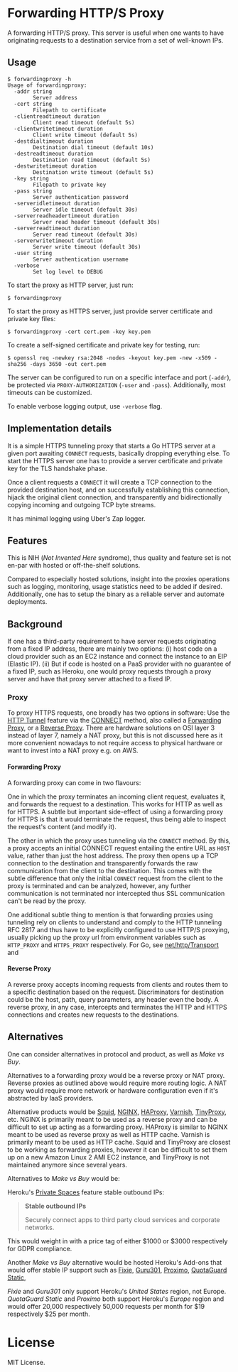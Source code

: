 # Forwarding HTTP/S Proxy

A forwarding HTTP/S proxy. This server is useful when one wants to have
originating requests to a destination service from a set of well-known IPs.


## Usage

```
$ forwardingproxy -h
Usage of forwardingproxy:
  -addr string
    	Server address
  -cert string
    	Filepath to certificate
  -clientreadtimeout duration
    	Client read timeout (default 5s)
  -clientwritetimeout duration
    	Client write timeout (default 5s)
  -destdialtimeout duration
    	Destination dial timeout (default 10s)
  -destreadtimeout duration
    	Destination read timeout (default 5s)
  -destwritetimeout duration
    	Destination write timeout (default 5s)
  -key string
    	Filepath to private key
  -pass string
    	Server authentication password
  -serveridletimeout duration
    	Server idle timeout (default 30s)
  -serverreadheadertimeout duration
    	Server read header timeout (default 30s)
  -serverreadtimeout duration
    	Server read timeout (default 30s)
  -serverwritetimeout duration
    	Server write timeout (default 30s)
  -user string
    	Server authentication username
  -verbose
    	Set log level to DEBUG
```

To start the proxy as HTTP server, just run:

```
$ forwardingproxy
```

To start the proxy as HTTPS server, just provide server certificate and private
key files:

```
$ forwardingproxy -cert cert.pem -key key.pem
```

To create a self-signed certificate and private key for testing, run:

```
$ openssl req -newkey rsa:2048 -nodes -keyout key.pem -new -x509 -sha256 -days 3650 -out cert.pem

```

The server can be configured to run on a specific interface and port (`-addr`),
be protected via `PROXY-AUTHORIZATION` (`-user` and `-pass`). Additionally, most
timeouts can be customized.

To enable verbose logging output, use `-verbose` flag.


## Implementation details

It is a simple HTTPS tunneling proxy that starts a Go HTTPS server at a given
port awaiting `CONNECT` requests, basically dropping everything else. To start
the HTTPS server one has to provide a server certificate and private key for the
TLS handshake phase.

Once a client requests a `CONNECT` it will create a TCP connection to the
provided destination host, and on successfully establishing this connection,
hijack the original client connection, and transparently and bidirectionally
copying incoming and outgoing TCP byte streams.

It has minimal logging using Uber's Zap logger.


## Features

This is NIH (_Not Invented Here_ syndrome), thus quality and feature set is not
en-par with hosted or off-the-shelf solutions.

Compared to especially hosted solutions, insight into the proxies operations
such as logging, monitoring, usage statistics need to be added if desired.
Additionally, one has to setup the binary as a reliable server and automate
deployments.


## Background

If one has a third-party requirement to have server requests originating from a
fixed IP address, there are mainly two options: (i) host code on a cloud
provider such as an EC2 instance and connect the instance to an EIP (Elastic
IP). (ii) But if code is hosted on a PaaS provider with no guarantee of a fixed
IP, such as Heroku, one would proxy requests through a proxy server and have
that proxy server attached to a fixed IP.


### Proxy

To proxy HTTPS requests, one broadly has two options in software: Use the [HTTP
Tunnel](https://en.wikipedia.org/wiki/HTTP_tunnel) feature via the
[CONNECT](https://www.ietf.org/rfc/rfc2817.txt) method, also called a
[Forwarding Proxy](https://en.wikipedia.org/wiki/Proxy_server), or a [Reverse
Proxy](https://en.wikipedia.org/wiki/Reverse_proxy). There are hardware
solutions on OSI layer 3 instead of layer 7, namely a NAT proxy, but this is not
discussed here as it more convenient nowadays to not require access to physical
hardware or want to invest into a NAT proxy e.g. on AWS.


#### Forwarding Proxy

A forwarding proxy can come in two flavours:

One in which the proxy terminates an incoming client request, evaluates it, and
forwards the request to a destination. This works for HTTP as well as for HTTPS.
A subtle but important side-effect of using a forwarding proxy for HTTPS is that
it would terminate the request, thus being able to inspect the request's content
(and modify it).

The other in which the proxy uses tunneling via the `CONNECT` method. By this, a
proxy accepts an initial CONNECT request entailing the entire URL as `HOST`
value, rather than just the host address. The proxy then opens up a TCP
connection to the destination and transparently forwards the raw communication
from the client to the destination. This comes with the subtle difference that
only the initial `CONNECT` request from the client to the proxy is terminated
and can be analyzed, however, any further communication is not terminated nor
intercepted thus SSL communication can't be read by the proxy.

One additional subtle thing to mention is that forwarding proxies using
tunneling rely on clients to understand and comply to the HTTP tunneling RFC
2817 and thus have to be explicitly configured to use HTTP/S proxying, usually
picking up the proxy url from environment variables such as `HTTP_PROXY` and
`HTTPS_PROXY` respectively. For Go, see
[net/http/Transport](https://golang.org/pkg/net/http/#Transport) and


#### Reverse Proxy

A reverse proxy accepts incoming requests from clients and routes them to a
specific destination based on the request. Discriminators for destination could
be the host, path, query parameters, any header even the body. A reverse proxy,
in any case, intercepts and terminates the HTTP and HTTPS connections and
creates new requests to the destinations.


## Alternatives

One can consider alternatives in protocol and product, as well as _Make vs Buy_.

Alternatives to a forwarding proxy would be a reverse proxy or NAT proxy.
Reverse proxies as outlined above would require more routing logic. A NAT proxy
would require more network or hardware configuration even if it's abstracted by
IaaS providers.

Alternative products would be [Squid](http://squid-cache.org),
[NGINX](https://www.nginx.com), [HAProxy](http://haproxy.org),
[Varnish](http://varnish-cache.org), [TinyProxy](https://tinyproxy.github.io),
etc. NGINX is primarily meant to be used as a reverse proxy and can be difficult
to set up acting as a forwarding proxy. HAProxy is similar to NGINX meant to be
used as reverse proxy as well as HTTP cache. Varnish is primarily meant to be
used as HTTP cache. Squid and TinyProxy are closest to be working as forwarding
proxies, however it can be difficult to set them up on a new Amazon Linux 2 AMI
EC2 instance, and TinyProxy is not maintained anymore since several years.

Alternatives to _Make vs Buy_ would be:

Heroku's [Private Spaces](https://www.heroku.com/private-spaces) feature stable
outbound IPs:

>**Stable outbound IPs**
>
>Securely connect apps to third party cloud services and corporate networks.

This would weight in with a price tag of either $1000 or $3000 respectively for
GDPR compliance.

Another _Make vs Buy_ alternative would be hosted Heroku's Add-ons that would
offer stable IP support such as
[Fixie](https://elements.heroku.com/addons/fixie),
[Guru301](https://elements.heroku.com/addons/guru301),
[Proximo](https://elements.heroku.com/addons/proximo), [QuotaGuard
Static](https://elements.heroku.com/addons/quotaguardstatic),

_Fixie_ and _Guru301_ only support Heroku's _United States_ region, not Europe.
_QuotaGuard Static_ and _Proximo_ both support Heroku's _Europe_ region and
would offer 20,000 respectively 50,000 requests per month for $19 respectively
$25 per month.


# License

MIT License.
